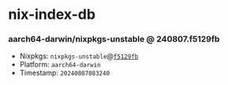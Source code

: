 # nix-index-db
### aarch64-darwin/nixpkgs-unstable @ 240807.f5129fb
- Nixpkgs: `nixpkgs-unstable`@[`f5129fb`](https://github.com/NixOS/nixpkgs/commit/f5129fb42b9c262318130a97b47516946da3e7d7)
- Platform: `aarch64-darwin`
- Timestamp: `20240807083240`
